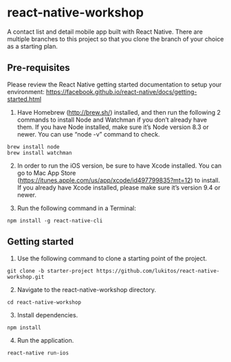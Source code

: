 # react-native-workshop
A contact list and detail mobile app built with React Native. There are multiple branches to this project so that you clone the branch of your choice as a starting plan.

## Pre-requisites

Please review the React Native getting started documentation to setup your environment: 
https://facebook.github.io/react-native/docs/getting-started.html

1. Have Homebrew (http://brew.sh/) installed, and then run the following 2 commands to install Node and Watchman if you don’t already have them. If you have Node installed, make sure it’s Node version 8.3 or newer. You can use “node -v” command to check.

```
brew install node
brew install watchman
```

2. In order to run the iOS version, be sure to have Xcode installed. You can go to Mac App Store (https://itunes.apple.com/us/app/xcode/id497799835?mt=12) to install. If you already have Xcode installed, please make sure it’s version 9.4 or newer.

3. Run the following command in a Terminal:

`npm install -g react-native-cli`

## Getting started

1. Use the following command to clone a starting point of the project.

`git clone -b starter-project https://github.com/lukitos/react-native-workshop.git`

2. Navigate to the react-native-workshop directory.

`cd react-native-workshop`

3. Install dependencies.

`npm install`

4. Run the application.

  `react-native run-ios`
